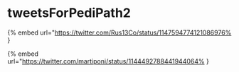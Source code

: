 # tweetsForPediPath2

{% embed url="https://twitter.com/Rus13Co/status/1147594774121086976% }

{% embed url="https://twitter.com/martiponi/status/1144492788441944064% }


